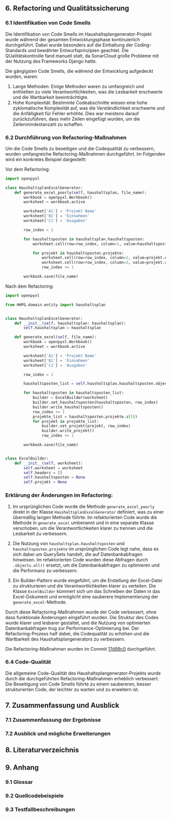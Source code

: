 ## 6. Refactoring und Qualitätssicherung

### 6.1 Identifikation von Code Smells

Die Identifikation von Code Smells im Haushaltsplangenerator-Projekt wurde während der gesamten Entwicklungsphase kontinuierlich durchgeführt. Dabei wurde besonders auf die Einhaltung der Coding-Standards und bewährter Entwurfsprinzipien geachtet. Die QUalitätskontroille fand manuell statt, da SonarCloud große Probleme mit der Nutzung des Frameworks Django hatte. 

Die gängigsten Code Smells, die während der Entwicklung aufgedeckt wurden, waren:

1. Lange Methoden: Einige Methoden waren zu umfangreich und enthielten zu viele Verantwortlichkeiten, was die Lesbarkeit erschwerte und die Wartbarkeit beeinträchtigte.
2. Hohe Komplexität: Bestimmte Codeabschnitte wiesen eine hohe zyklomatische Komplexität auf, was die Verständlichkeit erschwerte und die Anfälligkeit für Fehler erhöhte. Dies war meistens darauf zurückzuführen, dass mehr Zeilen eingefügt wurden, um die Zeilenmindestanzahl zu schaffen.

### 6.2 Durchführung von Refactoring-Maßnahmen

Um die Code Smells zu beseitigen und die Codequalität zu verbessern, wurden umfangreiche Refactoring-Maßnahmen durchgeführt. Im Folgenden wird ein konkretes Beispiel dargestellt:

Vor dem Refactoring:
```python
import openpyxl

class HaushaltsplanExcelGenerator:
    def generate_excel_poorly(self, haushaltsplan, file_name):
        workbook = openpyxl.Workbook()
        worksheet = workbook.active

        worksheet['A1'] = 'Projekt Name'
        worksheet['B1'] = 'Einnahmen'
        worksheet['C1'] = 'Ausgaben'

        row_index = 2

        for haushaltsposten in haushaltsplan.haushaltsposten:
            worksheet.cell(row=row_index, column=1, value=haushaltsposten.name)

            for projekt in haushaltsposten.projekte:
                worksheet.cell(row=row_index, column=2, value=projekt.einnahmen)
                worksheet.cell(row=row_index, column=3, value=projekt.ausgaben)
                row_index += 1

        workbook.save(file_name)
```

Nach dem Refactoring:
```python
import openpyxl

from HHPG.domain.entity import haushaltsplan


class HaushaltsplanExcelGenerator:
    def __init__(self, haushaltsplan: haushaltsplan):
        self.haushaltsplan = haushaltsplan

    def generate_excel(self, file_name):
        workbook = openpyxl.Workbook()
        worksheet = workbook.active

        worksheet['A1'] = 'Projekt Name'
        worksheet['B1'] = 'Einnahmen'
        worksheet['C1'] = 'Ausgaben'

        row_index = 2

        haushaltsposten_list = self.haushaltsplan.haushaltsposten.objects.all()

        for haushaltsposten in haushaltsposten_list:
            builder = ExcelBuilder(worksheet)
            builder.set_haushaltsposten(haushaltsposten, row_index)
            builder.write_haushaltsposten()
            row_index += 1
            projekte_list = haushaltsposten.projekte.all()
            for projekt in projekte_list:
                builder.set_projekt(projekt, row_index)
                builder.write_projekt()
                row_index += 1

        workbook.save(file_name)


class ExcelBuilder:
    def __init__(self, worksheet):
        self.worksheet = worksheet
        self.headers = []
        self.haushaltsposten = None
        self.projekt = None
```

### Erklärung der Änderungen im Refactoring:

1. Im ursprünglichen Code wurde die Methode `generate_excel_poorly` direkt in der Klasse `HaushaltsplanExcelGenerator` definiert, was zu einer übermäßig langen Methode führte. Im refaktorierten Code wurde die Methode in `generate_excel` umbenannt und in eine separate Klasse verschoben, um die Verantwortlichkeiten klarer zu trennen und die Lesbarkeit zu verbessern.

2. Die Nutzung von `haushaltsplan.haushaltsposten` und `haushaltsposten.projekte` im ursprünglichen Code legt nahe, dass es sich dabei um QuerySets handelt, die auf Datenbankabfragen hinweisen. Im refaktorierten Code wurden diese Abfragen durch `.objects.all()` ersetzt, um die Datenbankabfragen zu optimieren und die Performanz zu verbessern.

3. Ein Builder-Pattern wurde eingeführt, um die Erstellung der Excel-Datei zu strukturieren und die Verantwortlichkeiten klarer zu verteilen. Die Klasse `ExcelBuilder` kümmert sich um das Schreiben der Daten in das Excel-Dokument und ermöglicht eine sauberere Implementierung der `generate_excel`-Methode.

Durch diese Refactoring-Maßnahmen wurde der Code verbessert, ohne dass funktionale Änderungen eingeführt wurden. Die Struktur des Codes wurde klarer und lesbarer gestaltet, und die Nutzung von optimierten Datenbankabfragen trug zur Performance-Optimierung bei. Der Refactoring-Prozess half dabei, die Codequalität zu erhöhen und die Wartbarkeit des Haushaltsplangenerators zu verbessern.

Die Refactoring-Maßnahmen wurden im Commit [17d99c0](https://github.com/Lukas-Hoernle/Advanced-Software-Engineering/commit/17d99c028741bbf41664ee435aa132f23b1dc510) durchgeführt.

### 6.4 Code-Qualität 

Die allgemeine Code-Qualität des Haushaltsplangenerator-Projekts wurde durch die durchgeführten Refactoring-Maßnahmen erheblich verbessert. Die Beseitigung von Code Smells führte zu einem saubereren, besser strukturierten Code, der leichter zu warten und zu erweitern ist.


## 7. Zusammenfassung und Ausblick
   ### 7.1 Zusammenfassung der Ergebnisse
   ### 7.2 Ausblick und mögliche Erweiterungen

## 8. Literaturverzeichnis

## 9. Anhang
   ### 9.1 Glossar
   ### 9.2 Quellcodebeispiele
   ### 9.3 Testfallbeschreibungen
